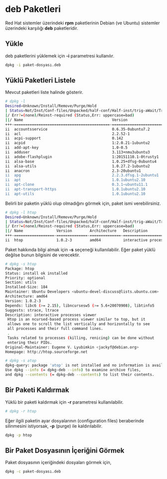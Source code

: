 # deb Paketleri

Red Hat sistemler üzerindeki **rpm** paketlerinin Debian (ve Ubuntu) sistemler üzerindeki karşılığı **deb** paketleridir.

## Yükle

deb paketlerini yüklemek için **-i** parametresi kullanılır.

```bash
dpkg -i paket-dosyası.deb
```

## Yüklü Paketleri Listele

Mevcut paketleri liste halinde gösterir.

```bash
# dpkg -l
Desired=Unknown/Install/Remove/Purge/Hold
| Status=Not/Inst/Conf-files/Unpacked/halF-conf/Half-inst/trig-aWait/Trig-pend
|/ Err?=(none)/Reinst-required (Status,Err: uppercase=bad)
||/ Name                                        Version                                             Architecture Description
+++-===========================================-===================================================-============-=====================================================================================================================
ii  accountsservice                             0.6.35-0ubuntu7.2                                   amd64        query and manipulate user account information
ii  acl                                         2.2.52-1                                            amd64        Access control list utilities
ii  acpi-support                                0.142                                               amd64        scripts for handling many ACPI events
ii  acpid                                       1:2.0.21-1ubuntu2                                   amd64        Advanced Configuration and Power Interface event daemon
ii  add-apt-key                                 1.0-0.5                                             all          Command line tool to add GPG keys to the APT keyring
ii  adduser                                     3.113+nmu3ubuntu3                                   all          add and remove users and groups
ii  adobe-flashplugin                           1:20151110.1-0trusty1                               amd64        Adobe Flash Player plugin
ii  alsa-base                                   1.0.25+dfsg-0ubuntu4                                all          ALSA driver configuration files
ii  alsa-utils                                  1.0.27.2-1ubuntu2                                   amd64        Utilities for configuring and using ALSA
ii  anacron                                     2.3-20ubuntu1                                       amd64        cron-like program that doesn't go by time
ii  apg                                         2.2.3.dfsg.1-2ubuntu1                               amd64        Automated Password Generator - Standalone version
ii  apt                                         1.0.1ubuntu2.10                                     amd64        commandline package manager
ii  apt-clone                                   0.3.1~ubuntu11.1                                    all          Script to create state bundles
ii  apt-transport-https                         1.0.1ubuntu2.10                                     amd64        https download transport for APT
ii  apt-utils                                   1.0.1ubuntu2.10                                     amd64        package management related utility programs
```

Belirli bir paketin yüklü olup olmadığını görmek için, paket ismi verebilirsiniz.

```bash
# dpkg -l htop
Desired=Unknown/Install/Remove/Purge/Hold
| Status=Not/Inst/Conf-files/Unpacked/halF-conf/Half-inst/trig-aWait/Trig-pend
|/ Err?=(none)/Reinst-required (Status,Err: uppercase=bad)
||/ Name               Version        Architecture   Description
+++-==================-==============-==============-==========================================
ii  htop               1.0.2-3        amd64          interactive processes viewer
```

Paket hakkında bilgi almak için **-s** seçeneği kullanılabilir. Eğer paket yüklü değilse bunun bilgisini de verecektir.

```bash
# dpkg -s htop
Package: htop
Status: install ok installed
Priority: optional
Section: utils
Installed-Size: 184
Maintainer: Ubuntu Developers <ubuntu-devel-discuss@lists.ubuntu.com>
Architecture: amd64
Version: 1.0.2-3
Depends: libc6 (>= 2.15), libncursesw5 (>= 5.6+20070908), libtinfo5
Suggests: strace, ltrace
Description: interactive processes viewer
 Htop is an ncursed-based process viewer similar to top, but it
 allows one to scroll the list vertically and horizontally to see
 all processes and their full command lines.
 .
 Tasks related to processes (killing, renicing) can be done without
 entering their PIDs.
Original-Maintainer: Eugene V. Lyubimkin <jackyf@debian.org>
Homepage: http://htop.sourceforge.net
```

```bash
# dpkg -s atop
dpkg-query: package 'atop' is not installed and no information is available
Use dpkg --info (= dpkg-deb --info) to examine archive files,
and dpkg --contents (= dpkg-deb --contents) to list their contents.
```


## Bir Paketi Kaldırmak

Yüklü bir paketi kaldırmak için **-r** parametresi kullanılabilir.

```bash
# dpkg -r htop
```

Eğer ilgili paketin ayar dosyalarının (configuration files) beraberinde silinmesini istiyorsak, **-p** (purge) ile kaldırılabilir.

```bash
dpkg -p htop
```

## Bir Paket Dosyasının İçeriğini Görmek

Paket dosyasının içeriğindeki dosyaları görmek için,

```bash
dpkg -c paket-dosyası.deb
```